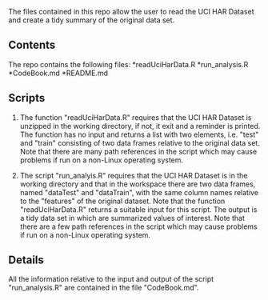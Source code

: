The files contained in this repo allow the user to read the UCI HAR Dataset and 
create a tidy summary of the original data set.

## Contents
The repo contains the following files:
*readUciHarData.R
*run_analysis.R
*CodeBook.md
*README.md

## Scripts
1. The function "readUciHarData.R" requires that the UCI HAR Dataset is unzipped in the working directory, 
if not, it exit and a reminder is printed. The function has no input and returns a list with two elements, i.e. "test" and "train" consisting of two data frames relative to the original data set.
Note that there are many path references in the script which may cause problems if run on a non-Linux 
operating system.


2. The script "run_analyis.R" requires that the UCI HAR Dataset is in the working directory and that in the workspace there are two data frames, named "dataTest" and "dataTrain", with the same column names relative to the "features" of the original dataset. Note that the function "readUciHarData.R" returns a 
suitable input for this script. The output is a tidy data set in which are summarized values of interest.
Note that there are a few path references in the script which may cause problems if run on a non-Linux 
operating system.

## Details
All the information relative to the input and output of the script "run_analysis.R" are contained in the 
file "CodeBook.md".
